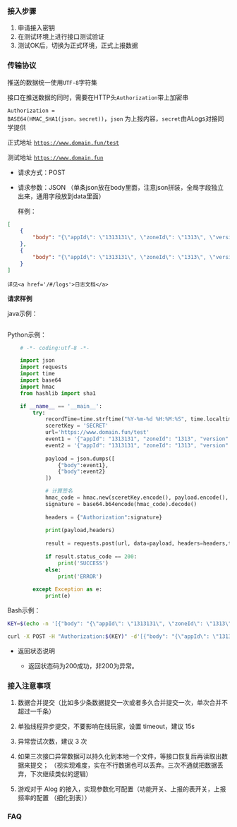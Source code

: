 ### 接入步骤

1. 申请接入密钥
2. 在测试环境上进行接口测试验证
3. 测试OK后，切换为正式环境，正式上报数据

### 传输协议

推送的数据统一使用<code>UTF-8</code>字符集

接口在推送数据的同时，需要在HTTP头<code>Authorization</code>带上加密串

<code>Authorization = BASE64(HMAC_SHA1(json，secret))</code>，<code>json</code> 为上报内容，<code>secret</code>由ALogs对接同学提供

正式地址 <code>https://www.domain.fun/test</code>

测试地址 <code>https://www.domain.fun</code>

- 请求方式：POST

- 请求参数：JSON （单条json放在body里面，注意json拼装，全局字段独立出来，通用字段放到data里面）

    样例：

```json
[
    {
        "body": "{\"appId\": \"1313131\", \"zoneId\": \"1313\", \"version\": \"1.1.0\",\"event\": \"noviceNodeLogs\", \"recordTime\": \"2020-04-03 10:59:45\",\"data\": {\"userId\": \"1\",\"logTime\":\"2018-12-13 00:00:01\"}}"
    },
    {
        "body": "{\"appId\": \"1313131\", \"zoneId\": \"1313\", \"version\": \"1.1.0\",\"event\": \"noviceNodeLogs\", \"recordTime\": \"2020-04-03 10:59:45\",\"data\": {\"userId\": \"1\",\"logTime\":\"2018-12-13 00:00:01\"}}"
    }
]
```

    详见<a href='/#/logs'>日志文档</a>
    
**请求样例**    

java示例：

```java

```

Python示例：

```python
    # -*- coding:utf-8 -*-

    import json
    import requests
    import time
    import base64
    import hmac
    from hashlib import sha1

    if __name__ == '__main__':
        try:
            recordTime=time.strftime("%Y-%m-%d %H:%M:%S", time.localtime(time.time()))
            sceretKey = 'SECRET'
            url='https://www.domain.fun/test'
            event1 = '{"appId": "1313131", "zoneId": "1313", "version": "1.1.0","event": "noviceNodeLogs", "recordTime": "%s","data": {"userId": "1","logTime":"2020-04-07 00:00:01"}}' % (recordTime)
            event2 = '{"appId": "1313131", "zoneId": "1313", "version": "1.1.0","event": "noviceNodeLogs", "recordTime": "%s","data": {"userId": "1","logTime":"2020-04-07 00:00:01"}}' % (recordTime)
            
            payload = json.dumps([
                {"body":event1},
                {"body":event2}
            ])

            # 计算签名
            hmac_code = hmac.new(sceretKey.encode(), payload.encode(), sha1).digest()
            signature = base64.b64encode(hmac_code).decode()
            
            headers = {"Authorization":signature}
            
            print(payload,headers)
            
            result = requests.post(url, data=payload, headers=headers,timeout=15)
            
            if result.status_code == 200:
                print('SUCCESS')
            else:
                print('ERROR')
        
        except Exception as e:
            print(e)


```

Bash示例：

```bash
KEY=$(echo -n '[{"body": "{\"appId\": \"1313131\", \"zoneId\": \"1313\", \"version\": \"1.1.0\",\"event\": \"noviceNodeLogs\", \"recordTime\": \"2020-04-03 10:59:45\",\"data\": {\"userId\": \"1\",\"logTime\":\"2018-12-13 00:00:01\"}}"},{"body": "{\"appId\": \"1313131\", \"zoneId\": \"1313\", \"version\": \"1.1.0\",\"event\": \"noviceNodeLogs\", \"recordTime\": \"2020-04-03 10:59:45\",\"data\": {\"userId\": \"1\",\"logTime\":\"2018-12-13 00:00:01\"}}"}]' | openssl dgst -hmac 'SECRET' -sha1 -binary | base64)

curl -X POST -H "Authorization:$(KEY)" -d'[{"body": "{\"appId\": \"1313131\", \"zoneId\": \"1313\", \"version\": \"1.1.0\",\"event\": \"noviceNodeLogs\", \"recordTime\": \"2020-04-03 10:59:45\",\"data\": {\"userId\": \"1\",\"logTime\":\"2018-12-13 00:00:01\"}}"},{"body": "{\"appId\": \"1313131\", \"zoneId\": \"1313\", \"version\": \"1.1.0\",\"event\": \"noviceNodeLogs\", \"recordTime\": \"2020-04-03 10:59:45\",\"data\": {\"userId\": \"1\",\"logTime\":\"2018-12-13 00:00:01\"}}"}]'  http://www.domain.fun/test

```


- 返回状态说明

    - 返回状态码为200成功，非200为异常。
    

### 接入注意事项

1. 数据合并提交（比如多少条数据提交一次或者多久合并提交一次，单次合并不超过一千条）

2. 单独线程异步提交，不要影响在线玩家，设置 timeout，建议 15s

3. 异常尝试次数，建议 3 次

4. 如果三次接口异常数据可以持久化到本地一个文件，等接口恢复后再读取出数据来提交； （视实现难度，实在不行数据也可以丢弃。三次不通就把数据丢弃，下次继续类似的逻辑）

5. 游戏对于 Alog 的接入，实现参数化可配置（功能开关、上报的表开关，上报频率的配置 （细化到表））


### FAQ 
